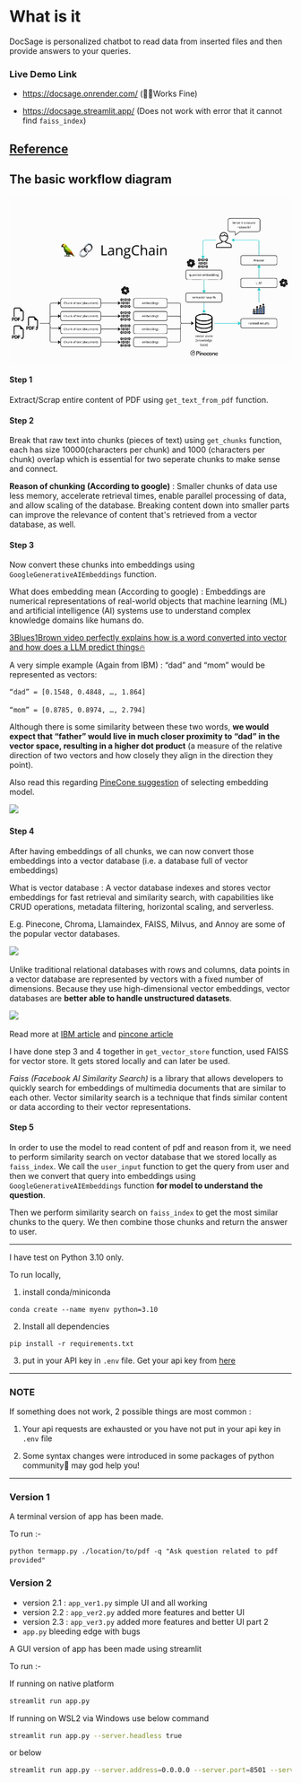 # What is it

DocSage is personalized chatbot to read data from inserted files and then provide answers to your queries.

### Live Demo Link
- https://docsage.onrender.com/ (🧙‍♂️Works Fine)

- https://docsage.streamlit.app/ (Does not work with error that it cannot find `faiss_index`)


[Reference](https://www.youtube.com/watch?v=dXxQ0LR-3Hg)
---

## The basic workflow diagram 

![](./workingdiagram.png)

#### Step 1

Extract/Scrap entire content of PDF using `get_text_from_pdf` function.

#### Step 2

Break that raw text into chunks (pieces of text) using `get_chunks` function, each has size 10000(characters per chunk) and 1000 (characters per chunk) overlap which is essential for two seperate chunks to make sense and connect.

**Reason of chunking (According to google)** : Smaller chunks of data use less memory, accelerate retrieval times, enable parallel processing of data, and allow scaling of the database. Breaking content down into smaller parts can improve the relevance of content that's retrieved from a vector database, as well.

#### Step 3

Now convert these chunks into embeddings using `GoogleGenerativeAIEmbeddings` function. 

What does embedding mean (According to google) : Embeddings are numerical representations of real-world objects that machine learning (ML) and artificial intelligence (AI) systems use to understand complex knowledge domains like humans do.

[3Blues1Brown video perfectly explains how is a word converted into vector and how does a LLM predict things🔥](https://www.youtube.com/watch?v=wjZofJX0v4M&t=0s)

A very simple example (Again from IBM) : “dad” and “mom” would be represented as vectors:

```
“dad” = [0.1548, 0.4848, …, 1.864]

“mom” = [0.8785, 0.8974, …, 2.794]
```

Although there is some similarity between these two words, **we would expect that “father” would live in much closer proximity to “dad” in the vector space, resulting in a higher dot product** (a measure of the relative direction of two vectors and how closely they align in the direction they point).

Also read this regarding [PineCone suggestion](https://www.pinecone.io/learn/series/rag/embedding-models-rundown/) of selecting embedding model.

![](https://www.pinecone.io/_next/image/?url=https%3A%2F%2Fcdn.sanity.io%2Fimages%2Fvr8gru94%2Fproduction%2F281c3789fcee1134ed470e3cb938831c02d531b2-2058x879.png&w=3840&q=75)

#### Step 4

After having embeddings of all chunks, we can now convert those embeddings into a vector database (i.e. a database full of vector embeddings)

What is vector database : A vector database indexes and stores vector embeddings for fast retrieval and similarity search, with capabilities like CRUD operations, metadata filtering, horizontal scaling, and serverless.

E.g. Pinecone, Chroma, Llamaindex, FAISS, Milvus, and Annoy are some of the popular vector databases.

![](https://a.storyblok.com/f/219851/2187x1406/d8d11d85ae/img-best-vector-databases.webp)

Unlike traditional relational databases with rows and columns, data points in a vector database are represented by vectors with a fixed number of dimensions. Because they use high-dimensional vector embeddings, vector databases are **better able to handle unstructured datasets**.

![](https://res.cloudinary.com/canonical/image/fetch/f_auto,q_auto,fl_sanitize,c_fill,w_1730,h_1193/https://ubuntu.com/wp-content/uploads/cf6d/Vector-Database-2-A.jpg)

Read more at [IBM article](https://www.ibm.com/think/topics/vector-database) and [pincone article](https://www.pinecone.io/learn/vector-database/)

I have done step 3 and 4 together in `get_vector_store` function, used FAISS for vector store. It gets stored locally and can later be used.

*Faiss (Facebook AI Similarity Search)* is a library that allows developers to quickly search for embeddings of multimedia documents that are similar to each other. Vector similarity search is a technique that finds similar content or data according to their vector representations.

#### Step 5

In order to use the model to read content of pdf and reason from it, we need to perform similarity search on vector database that we stored locally as `faiss_index`. We call the `user_input` function to get the query from user and then we convert that query into embeddings using `GoogleGenerativeAIEmbeddings` function **for model to understand the question**.

Then we perform similarity search on `faiss_index` to get the most similar chunks to the query. We then combine those chunks and return the answer to user.

---

I have test on Python 3.10 only.

To run locally,

1. install conda/miniconda

```
conda create --name myenv python=3.10
```

2. Install all dependencies

```
pip install -r requirements.txt
```

3. put in your API key in `.env` file. Get your api key from [here](https://makersuite.google.com/app/apikey)

---
### NOTE

If something does not work, 2 possible things are most common :

1. Your api requests are exhausted or you have not put in your api key in `.env` file

2. Some syntax changes were introduced in some packages of python community🥲 may god help you!
---

### Version 1
A terminal version of app has been made.

To run :-

```
python termapp.py ./location/to/pdf -q "Ask question related to pdf provided"
```


### Version 2

- version 2.1 : `app_ver1.py` simple UI and all working
- version 2.2 : `app_ver2.py` added more features and better UI
- version 2.3 : `app_ver3.py` added more features and better UI part 2
- `app.py` bleeding edge with bugs

A GUI version of app has been made using streamlit

To run :-

If running on native platform
```bash
streamlit run app.py
```

If running on WSL2 via Windows use below command
```bash
streamlit run app.py --server.headless true
```
or below 

```bash
streamlit run app.py --server.address=0.0.0.0 --server.port=8501 --server.headless true
``` 
